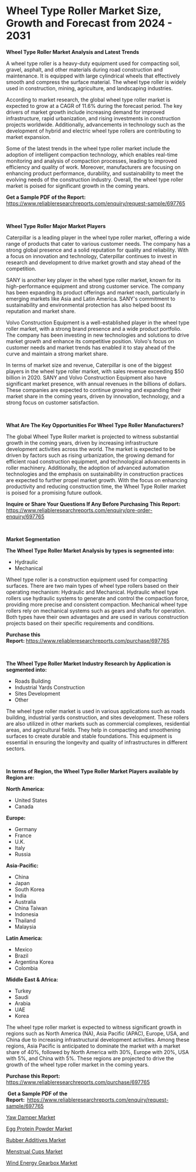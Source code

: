 <p><h1>Wheel Type Roller Market Size, Growth and Forecast from 2024 - 2031</h1></p><p><strong>Wheel Type Roller Market Analysis and Latest Trends</strong></p>
<p><p>A wheel type roller is a heavy-duty equipment used for compacting soil, gravel, asphalt, and other materials during road construction and maintenance. It is equipped with large cylindrical wheels that effectively smooth and compress the surface material. The wheel type roller is widely used in construction, mining, agriculture, and landscaping industries.</p><p>According to market research, the global wheel type roller market is expected to grow at a CAGR of 11.6% during the forecast period. The key drivers of market growth include increasing demand for improved infrastructure, rapid urbanization, and rising investments in construction projects worldwide. Additionally, advancements in technology such as the development of hybrid and electric wheel type rollers are contributing to market expansion.</p><p>Some of the latest trends in the wheel type roller market include the adoption of intelligent compaction technology, which enables real-time monitoring and analysis of compaction processes, leading to improved efficiency and quality of work. Moreover, manufacturers are focusing on enhancing product performance, durability, and sustainability to meet the evolving needs of the construction industry. Overall, the wheel type roller market is poised for significant growth in the coming years.</p></p>
<p><strong>Get a Sample PDF of the Report:&nbsp;</strong> <a href="https://www.reliableresearchreports.com/enquiry/request-sample/697765">https://www.reliableresearchreports.com/enquiry/request-sample/697765</a></p>
<p>&nbsp;</p>
<p><strong>Wheel Type Roller Major Market Players</strong></p>
<p><p>Caterpillar is a leading player in the wheel type roller market, offering a wide range of products that cater to various customer needs. The company has a strong global presence and a solid reputation for quality and reliability. With a focus on innovation and technology, Caterpillar continues to invest in research and development to drive market growth and stay ahead of the competition.</p><p>SANY is another key player in the wheel type roller market, known for its high-performance equipment and strong customer service. The company has been expanding its product offerings and market reach, particularly in emerging markets like Asia and Latin America. SANY's commitment to sustainability and environmental protection has also helped boost its reputation and market share.</p><p>Volvo Construction Equipment is a well-established player in the wheel type roller market, with a strong brand presence and a wide product portfolio. The company has been investing in new technologies and solutions to drive market growth and enhance its competitive position. Volvo's focus on customer needs and market trends has enabled it to stay ahead of the curve and maintain a strong market share.</p><p>In terms of market size and revenue, Caterpillar is one of the biggest players in the wheel type roller market, with sales revenue exceeding $50 billion in 2020. SANY and Volvo Construction Equipment also have significant market presence, with annual revenues in the billions of dollars. These companies are expected to continue growing and expanding their market share in the coming years, driven by innovation, technology, and a strong focus on customer satisfaction.</p></p>
<p>&nbsp;</p>
<p><strong>What Are The Key Opportunities For Wheel Type Roller Manufacturers?</strong></p>
<p><p>The global Wheel Type Roller market is projected to witness substantial growth in the coming years, driven by increasing infrastructure development activities across the world. The market is expected to be driven by factors such as rising urbanization, the growing demand for efficient road construction equipment, and technological advancements in roller machinery. Additionally, the adoption of advanced automation technologies and the emphasis on sustainability in construction practices are expected to further propel market growth. With the focus on enhancing productivity and reducing construction time, the Wheel Type Roller market is poised for a promising future outlook.</p></p>
<p><strong>Inquire or Share Your Questions If Any Before Purchasing This Report:</strong> <a href="https://www.reliableresearchreports.com/enquiry/pre-order-enquiry/697765">https://www.reliableresearchreports.com/enquiry/pre-order-enquiry/697765</a></p>
<p>&nbsp;</p>
<p><strong>Market Segmentation</strong></p>
<p><strong>The Wheel Type Roller Market Analysis by types is segmented into:</strong></p>
<p><ul><li>Hydraulic</li><li>Mechanical</li></ul></p>
<p><p>Wheel type roller is a construction equipment used for compacting surfaces. There are two main types of wheel type rollers based on their operating mechanism: Hydraulic and Mechanical. Hydraulic wheel type rollers use hydraulic systems to generate and control the compaction force, providing more precise and consistent compaction. Mechanical wheel type rollers rely on mechanical systems such as gears and shafts for operation. Both types have their own advantages and are used in various construction projects based on their specific requirements and conditions.</p></p>
<p><strong>Purchase this Report:&nbsp;</strong><a href="https://www.reliableresearchreports.com/purchase/697765">https://www.reliableresearchreports.com/purchase/697765</a></p>
<p>&nbsp;</p>
<p><strong>The Wheel Type Roller Market Industry Research by Application is segmented into:</strong></p>
<p><ul><li>Roads Building</li><li>Industrial Yards Construction</li><li>Sites Development</li><li>Other</li></ul></p>
<p><p>The wheel type roller market is used in various applications such as roads building, industrial yards construction, and sites development. These rollers are also utilized in other markets such as commercial complexes, residential areas, and agricultural fields. They help in compacting and smoothening surfaces to create durable and stable foundations. This equipment is essential in ensuring the longevity and quality of infrastructures in different sectors.</p></p>
<p>&nbsp;</p>
<p><strong>In terms of Region, the Wheel Type Roller Market Players available by Region are:</strong></p>
<p>
    <p> <strong> North America: </strong>
        <ul>
            <li>United States</li>
            <li>Canada</li>
        </ul>
        </p> 
    <p> <strong> Europe: </strong>
        <ul>
            <li>Germany</li>
            <li>France</li>
            <li>U.K.</li>
            <li>Italy</li>
            <li>Russia</li>
        </ul>
        </p> 
    <p> <strong> Asia-Pacific: </strong>
        <ul>
            <li>China</li>
            <li>Japan</li>
            <li>South Korea</li>
            <li>India</li>
            <li>Australia</li>
            <li>China Taiwan</li>
            <li>Indonesia</li>
            <li>Thailand</li>
            <li>Malaysia</li>
        </ul>
        </p> 
    <p> <strong> Latin America: </strong>
        <ul>
            <li>Mexico</li>
            <li>Brazil</li>
            <li>Argentina Korea</li>
            <li>Colombia</li>
        </ul>
        </p> 
    <p> <strong> Middle East & Africa: </strong>
        <ul>
            <li>Turkey</li>
            <li>Saudi</li>
            <li>Arabia</li>
            <li>UAE</li>
            <li>Korea</li>
        </ul>
    </p>
    </p>
<p><p>The wheel type roller market is expected to witness significant growth in regions such as North America (NA), Asia Pacific (APAC), Europe, USA, and China due to increasing infrastructural development activities. Among these regions, Asia Pacific is anticipated to dominate the market with a market share of 40%, followed by North America with 30%, Europe with 20%, USA with 5%, and China with 5%. These regions are projected to drive the growth of the wheel type roller market in the coming years.</p></p>
<p><strong>Purchase this Report: </strong><a href="https://www.reliableresearchreports.com/purchase/697765">https://www.reliableresearchreports.com/purchase/697765</a></p>
<p>&nbsp;<strong>Get a Sample PDF of the Report:&nbsp;&nbsp;</strong><a href="https://www.reliableresearchreports.com/enquiry/request-sample/697765">https://www.reliableresearchreports.com/enquiry/request-sample/697765</a></p>
<p><strong></strong></p>
<p><p><a href="https://github.com/lababdou/Market-Research-Report-List-2/blob/main/yaw-damper-market.md">Yaw Damper Market</a></p><p><a href="https://medium.com/@anthonywade766/egg-protein-powder-market-comprehensive-assessment-by-type-application-and-geography-cdefc2303d1e">Egg Protein Powder Market</a></p><p><a href="https://medium.com/@anthonywade766/rubber-additives-market-report-reveals-the-latest-trends-and-growth-opportunities-of-this-market-09f255671b1b">Rubber Additives Market</a></p><p><a href="https://medium.com/@anthonywade766/menstrual-cups-market-insights-into-market-cagr-market-trends-and-growth-strategies-8561f4d7e6d0">Menstrual Cups Market</a></p><p><a href="https://github.com/derrinmiltonellis35gcl/Market-Research-Report-List-1/blob/main/wind-energy-gearbox-market.md">Wind Energy Gearbox Market</a></p></p>